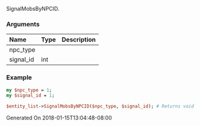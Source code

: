 SignalMobsByNPCID.
### Arguments
**Name**|**Type**|**Description**
:---|:---|:---
npc_type||
signal_id|int|

### Example

```perl
my $npc_type = 1;
my $signal_id = 1;

$entity_list->SignalMobsByNPCID($npc_type, $signal_id); # Returns void
```


Generated On 2018-01-15T13:04:48-08:00